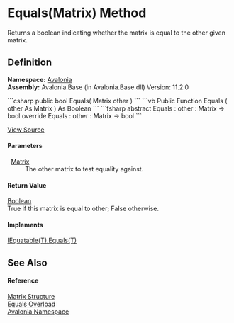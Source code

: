 # Equals(Matrix) Method


Returns a boolean indicating whether the matrix is equal to the other given matrix.



## Definition
**Namespace:** <a href="N_Avalonia">Avalonia</a>  
**Assembly:** Avalonia.Base (in Avalonia.Base.dll) Version: 11.2.0

<Tabs groupId="api-code-preview">
<TabItem value="csharp" label="C#">
```csharp
public bool Equals(
	Matrix other
)
```
</TabItem>
<TabItem value="vb" label="VB">
```vb
Public Function Equals ( 
	other As Matrix
) As Boolean
```
</TabItem>
<TabItem value="fsharp" label="F#">
```fsharp
abstract Equals : 
        other : Matrix -> bool 
override Equals : 
        other : Matrix -> bool 
```
</TabItem>
</Tabs>



<a href="https://github.com/AvaloniaUI/Avalonia/tree/master/src/Avalonia.Base/Matrix.cs#L367" title="View the source code">View Source</a>



#### Parameters
<dl><dt>  <a href="T_Avalonia_Matrix">Matrix</a></dt><dd>The other matrix to test equality against.</dd></dl>

#### Return Value
<a href="https://learn.microsoft.com/dotnet/api/system.boolean" target="_blank" rel="noopener noreferrer">Boolean</a>  
True if this matrix is equal to other; False otherwise.

#### Implements
<a href="https://learn.microsoft.com/dotnet/api/system.iequatable-1.equals" target="_blank" rel="noopener noreferrer">IEquatable(T).Equals(T)</a>  


## See Also


#### Reference
<a href="T_Avalonia_Matrix">Matrix Structure</a>  
<a href="Overload_Avalonia_Matrix_Equals">Equals Overload</a>  
<a href="N_Avalonia">Avalonia Namespace</a>  

